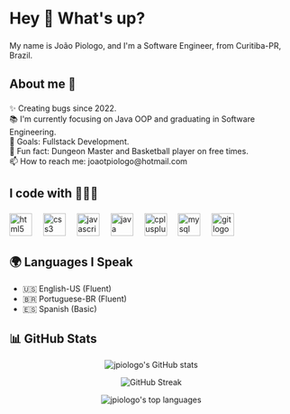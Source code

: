 <h1 align="left">Hey 👋 What's up?</h1>

###

<p align="left">My name is João Piologo, and I'm a Software Engineer, from Curitiba-PR, Brazil.</p>

###

<h2 align="left">About me 🚀</h2>

###

<p align="left">✨ Creating bugs since 2022.<br>📚 I'm currently focusing on Java OOP and graduating in Software Engineering.<br>🎯 Goals: Fullstack Development.<br>🎲 Fun fact: Dungeon Master and Basketball player on free times.<br>📫 How to reach me: joaotpiologo@hotmail.com</p>

###

<h2 align="left">I code with 👨🏼‍💻</h2>

###

<div align="left">
  <img src="https://cdn.jsdelivr.net/gh/devicons/devicon/icons/html5/html5-original.svg" height="40" alt="html5 logo"  />
  <img width="12" />
  <img src="https://cdn.jsdelivr.net/gh/devicons/devicon/icons/css3/css3-original.svg" height="40" alt="css3 logo"  />
  <img width="12" />
  <img src="https://cdn.jsdelivr.net/gh/devicons/devicon/icons/javascript/javascript-original.svg" height="40" alt="javascript logo"  />
  <img width="12" />
  <img src="https://cdn.jsdelivr.net/gh/devicons/devicon/icons/java/java-original.svg" height="40" alt="java logo"  />
  <img width="12" />
  <img src="https://cdn.jsdelivr.net/gh/devicons/devicon/icons/cplusplus/cplusplus-original.svg" height="40" alt="cplusplus logo"  />
  <img width="12" />
  <img src="https://cdn.jsdelivr.net/gh/devicons/devicon/icons/mysql/mysql-original.svg" height="40" alt="mysql logo"  />
  <img width="12" />
  <img src="https://cdn.jsdelivr.net/gh/devicons/devicon/icons/git/git-original.svg" height="40" alt="git logo"  />
  <img width="12" />
</div>

###

## 🌍 Languages I Speak

- 🇺🇸 English-US (Fluent)
- 🇧🇷 Portuguese-BR (Fluent)
- 🇪🇸 Spanish (Basic)

###

## 📊 GitHub Stats

<p align="center">
  <img src="https://github-readme-stats.vercel.app/api?username=jpiologo&show_icons=true&theme=radical" alt="jpiologo's GitHub stats">
</p>

<p align="center">
  <img src="https://streak-stats.demolab.com?user=jpiologo&theme=radical" alt="GitHub Streak">
</p>

<p align="center">
  <img src="https://github-readme-stats.vercel.app/api/top-langs/?username=jpiologo&layout=compact&theme=radical" alt="jpiologo's top languages">
</p>

###
